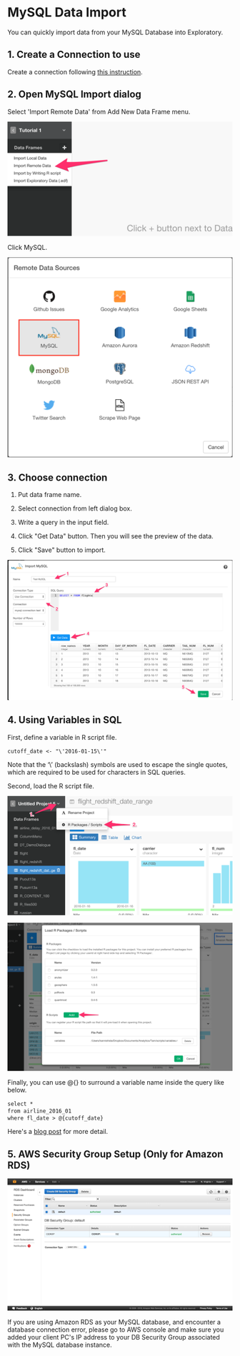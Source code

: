 # MySQL Data Import

You can quickly import data from your MySQL Database into Exploratory.

## 1. Create a Connection to use

Create a connection following [this instruction](connection.md).

## 2. Open MySQL Import dialog

Select 'Import Remote Data' from Add New Data Frame menu.

![](images/import-remote-data.png)

Click MySQL.

![](images/mysql.png)

## 3. Choose connection

1. Put data frame name.

2. Select connection from left dialog box.

3. Write a query in the input field.

4. Click "Get Data" button. Then you will see the preview of the data.

5. Click "Save" button to import.

![](images/mysql-connection.png)


## 4. Using Variables in SQL

First, define a variable in R script file.

```
cutoff_date <- "\'2016-01-15\'"
```

Note that the ‘\’ (backslash) symbols are used to escape the single quotes, which are required to be used for characters in SQL queries.

Second, load the R script file.

![](images/variable-1.png)

![](images/variable-2.png)

Finally, you can use @{} to surround a variable name inside the query like below.

```
select *
from airline_2016_01
where fl_date > @{cutoff_date}
```

Here's a [blog post](https://blog.exploratory.io/using-variables-in-sql-query-2740924d9f20#.bdcn5v68x) for more detail.

## 5. AWS Security Group Setup (Only for Amazon RDS)

![](images/aws-security-group.png)

If you are using Amazon RDS as your MySQL database, and encounter a database connection error, please go to AWS console and make sure you added your client PC's IP address to your DB Security Group associated with the MySQL database instance.
